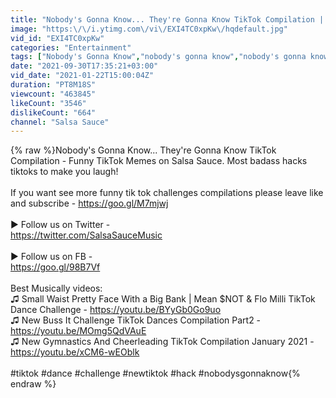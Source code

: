 ```yaml
---
title: "Nobody's Gonna Know... They're Gonna Know TikTok Compilation | How Would They Know?"
image: "https:\/\/i.ytimg.com\/vi\/EXI4TC0xpKw\/hqdefault.jpg"
vid_id: "EXI4TC0xpKw"
categories: "Entertainment"
tags: ["Nobody's Gonna Know","nobody's gonna know","nobody's gonna know they're gonna know tiktok"]
date: "2021-09-30T17:35:21+03:00"
vid_date: "2021-01-22T15:00:04Z"
duration: "PT8M18S"
viewcount: "463845"
likeCount: "3546"
dislikeCount: "664"
channel: "Salsa Sauce"
---
```

{% raw %}Nobody's Gonna Know... They're Gonna Know TikTok Compilation - Funny TikTok Memes on Salsa Sauce. Most badass hacks tiktoks to make you laugh! <br /><br />If you want see more funny tik tok challenges compilations please leave like and subscribe - <a rel="nofollow" target="blank" href="https://goo.gl/M7mjwj">https://goo.gl/M7mjwj</a><br /><br />► Follow us on Twitter - <br /><a rel="nofollow" target="blank" href="https://twitter.com/SalsaSauceMusic">https://twitter.com/SalsaSauceMusic</a><br /><br />► Follow us on FB -<br /><a rel="nofollow" target="blank" href="https://goo.gl/98B7Vf">https://goo.gl/98B7Vf</a><br /><br />Best Musically videos:<br />♫ Small Waist Pretty Face With a Big Bank | Mean $NOT &amp; Flo Milli TikTok Dance Challenge - <a rel="nofollow" target="blank" href="https://youtu.be/BYyGb0Go9uo">https://youtu.be/BYyGb0Go9uo</a><br />♫ New Buss It Challenge TikTok Dances Compilation Part2 - <a rel="nofollow" target="blank" href="https://youtu.be/MOmg5QdVAuE">https://youtu.be/MOmg5QdVAuE</a><br />♫ New Gymnastics And Cheerleading TikTok Compilation January 2021 - <a rel="nofollow" target="blank" href="https://youtu.be/xCM6-wEOblk">https://youtu.be/xCM6-wEOblk</a><br /><br />#tiktok #dance #challenge #newtiktok #hack #nobodysgonnaknow{% endraw %}
